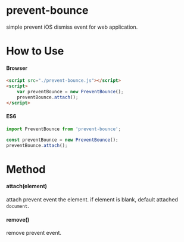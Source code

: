 # prevent-bounce
simple prevent iOS dismiss event for web application.

# How to Use
#### Browser
```html
<script src="./prevent-bounce.js"></script>
<script>
    var preventBounce = new PreventBounce();
    preventBounce.attach();
</script>
```

#### ES6
```javascript
import PreventBounce from 'prevent-bounce';

const preventBounce = new PreventBounce();
preventBounce.attach();
```

# Method
#### attach(element)
attach prevent event the element. if element is blank, default attached `document`.

#### remove()
remove prevent event.


